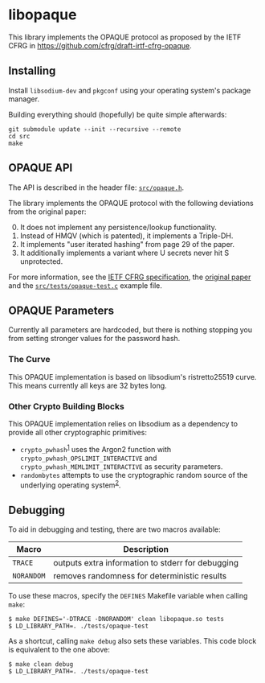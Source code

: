 # libopaque

This library implements the OPAQUE protocol as proposed by the IETF CFRG in
https://github.com/cfrg/draft-irtf-cfrg-opaque.

## Installing

Install `libsodium-dev` and `pkgconf` using your operating system's package
manager.

Building everything should (hopefully) be quite simple afterwards:

```
git submodule update --init --recursive --remote
cd src
make
```

## OPAQUE API

The API is described in the header file:
[`src/opaque.h`](https://github.com/stef/libopaque/blob/master/src/opaque.h).

The library implements the OPAQUE protocol with the following deviations from
the original paper:

0. It does not implement any persistence/lookup functionality.
1. Instead of HMQV (which is patented), it implements a Triple-DH.
2. It implements "user iterated hashing" from page 29 of the paper.
3. It additionally implements a variant where U secrets never hit S
   unprotected.

For more information, see the
[IETF CFRG specification](https://github.com/cfrg/draft-irtf-cfrg-opaque/blob/master/draft-irtf-cfrg-opaque.md),
the [original paper](https://github.com/stef/libopaque/blob/master/doc/opaque.pdf)
and the
[`src/tests/opaque-test.c`](https://github.com/stef/libopaque/blob/master/src/tests/opaque-test.c)
example file.

## OPAQUE Parameters

Currently all parameters are hardcoded, but there is nothing stopping you from
setting stronger values for the password hash.

### The Curve

This OPAQUE implementation is based on libsodium's ristretto25519 curve. This
means currently all keys are 32 bytes long.

### Other Crypto Building Blocks

This OPAQUE implementation relies on libsodium as a dependency to provide all
other cryptographic primitives:

- `crypto_pwhash`<sup>[1]</sup> uses the Argon2 function with
  `crypto_pwhash_OPSLIMIT_INTERACTIVE` and
  `crypto_pwhash_MEMLIMIT_INTERACTIVE` as security parameters.
- `randombytes` attempts to use the cryptographic random source of
  the underlying operating system<sup>[2]</sup>.

[1]: https://doc.libsodium.org/password_hashing/default_phf
[2]: https://download.libsodium.org/doc/generating_random_data

## Debugging

To aid in debugging and testing, there are two macros available:

| Macro      | Description                                       |
| ---------- | ------------------------------------------------- |
| `TRACE`    | outputs extra information to stderr for debugging |
| `NORANDOM` | removes randomness for deterministic results      |

To use these macros, specify the `DEFINES` Makefile variable when calling
`make`:

```
$ make DEFINES='-DTRACE -DNORANDOM' clean libopaque.so tests
$ LD_LIBRARY_PATH=. ./tests/opaque-test
```

As a shortcut, calling `make debug` also sets these variables. This code block
is equivalent to the one above:

```
$ make clean debug
$ LD_LIBRARY_PATH=. ./tests/opaque-test
```
